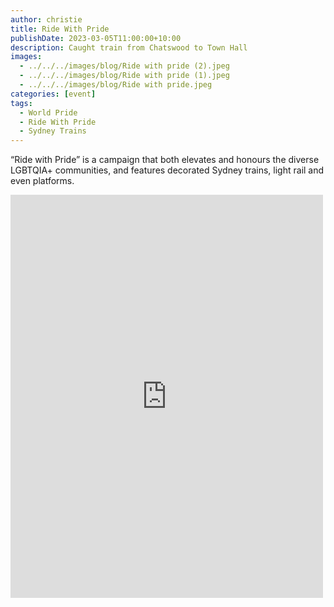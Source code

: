 ```yaml
---
author: christie
title: Ride With Pride
publishDate: 2023-03-05T11:00:00+10:00
description: Caught train from Chatswood to Town Hall
images:
  - ../../../images/blog/Ride with pride (2).jpeg
  - ../../../images/blog/Ride with pride (1).jpeg
  - ../../../images/blog/Ride with pride.jpeg
categories: [event]
tags:
  - World Pride
  - Ride With Pride
  - Sydney Trains
---
```


“Ride with Pride” is a campaign that both elevates and honours the diverse LGBTQIA+ communities, and features decorated Sydney trains, light rail and even platforms.

<iframe src="https://www.facebook.com/plugins/post.php?href=https%3A%2F%2Fwww.facebook.com%2Fchris1.tham%2Fposts%2Fpfbid033MQWfKVbSE4pS8y1nB7TJ7P9zvUfpZUPV3TqQ5jT4k9KtoxEYzdp4dQrHxbzACyVl&show_text=true&width=500" width="500" height="645" style="border:none;overflow:hidden" scrolling="no" frameborder="0" allowfullscreen="true" allow="autoplay; clipboard-write; encrypted-media; picture-in-picture; web-share"></iframe>
